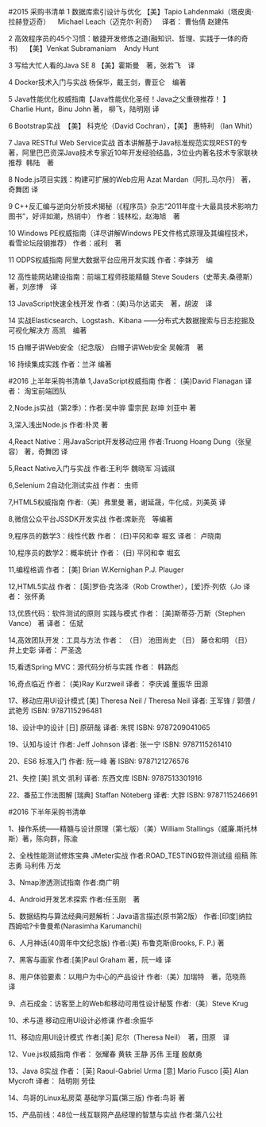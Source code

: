 #2015 采购书清单
1	数据库索引设计与优化	【美】Tapio Lahdenmaki（塔皮奥·拉赫登迈奇）    Michael Leach（迈克尔·利奇）   译者： 曹怡倩 赵建伟

2	高效程序员的45个习惯：敏捷开发修炼之道(融知识、哲理、实践于一体的奇书)   	【美】Venkat Subramaniam    Andy Hunt

3	写给大忙人看的Java SE 8	【美】霍斯曼　著，张若飞　译

4	Docker技术入门与实战	杨保华，戴王剑，曹亚仑　编著

5	Java性能优化权威指南【Java性能优化圣经！Java之父重磅推荐！ 】	 Charlie Hunt，Binu John 著， 柳飞，陆明刚 译

6	Bootstrap实战 	【美】 科克伦（David Cochran），【美】 惠特利 （Ian Whit）

7	Java RESTful Web Service实战	首本讲解基于Java标准规范实现REST的专著，阿里巴巴资深Java技术专家近10年开发经验结晶，3位业内著名技术专家联袂推荐  韩陆　著

8	Node.js项目实践：构建可扩展的Web应用	Azat Mardan（阿扎.马尔丹） 著，奇舞团 译

9	C++反汇编与逆向分析技术揭秘（《程序员》杂志“2011年度十大最具技术影响力图书”，好评如潮，热销中）	作者：钱林松，赵海旭　著

10	Windows PE权威指南（详尽讲解Windows PE文件格式原理及其编程技术，看雪论坛段钢推荐）	作者：戚利　著

11	ODPS权威指南 阿里大数据平台应用开发实践	作者：李妹芳　编

12	高性能网站建设指南：前端工程师技能精髓	Steve Souders（史蒂夫.桑德斯）　著，刘彦博　译

13	JavaScript快速全栈开发	作者：(美)马尔达诺夫　著，胡波　译

14	实战Elasticsearch、Logstash、Kibana ——分布式大数据搜索与日志挖掘及可视化解决方	高凯　编著

15	白帽子讲Web安全（纪念版） 白帽子讲Web安全	吴翰清　著

16	持续集成实践	作者：兰洋 编著

#2016 上半年采购书清单
1,JavaScript权威指南 作者： (美)David Flanagan    译者： 淘宝前端团队

2,Node.js实战（第2季）：作者:吴中骅 雷宗民 赵坤 刘亚中 著

3,深入浅出Node.js  作者:朴灵 著 

4,React Native：用JavaScript开发移动应用  作者:Truong Hoang Dung（张皇容） 著，奇舞团 译
  
5,React Native入门与实战  作者:王利华 魏晓军 冯诚祺

6,Selenium 2自动化测试实战  作者： 虫师  

7,HTML5权威指南 作者:（美）弗里曼 著，谢延晟，牛化成，刘美英 译

8,微信公众平台JSSDK开发实战  作者:席新亮　等编著

9,程序员的数学3：线性代数 作者： (日)平冈和幸 堀玄  译者： 卢晓南

10,程序员的数学2：概率统计 作者： (日) 平冈和幸    堀玄  

11,编程格调 作者： [美] Brian W.Kernighan    P.J. Plauger   

12,HTML5实战 作者： [英]罗伯·克洛泽（Rob Crowther），[爱]乔·列侬（Jo  译者： 张怀勇

13,优质代码：软件测试的原则 实践与模式 作者： [美]斯蒂芬·万斯（Stephen Vance） 著 译者： 伍斌

14,高效团队开发：工具与方法  作者： （日） 池田尚史    （日） 藤仓和明    （日） 井上史彰   译者： 严圣逸

15,看透Spring MVC：源代码分析与实践  作者： 韩路彪  
 
16,奇点临近  作者： (美)Ray Kurzweil   译者： 李庆诚 董振华 田源

17、移动应用UI设计模式 [美] Theresa Neil / Theresa Neil  译者: 王军锋 / 郭偎 / 武艳芳 ISBN: 9787115296481

18、设计中的设计 [日] 原研哉 译者: 朱锷 ISBN: 9787209041065

19、认知与设计  作者: Jeff Johnson  译者: 张一宁   ISBN: 9787115261410

20、ES6 标准入门 作者: 阮一峰 著  ISBN: 9787121276576

21、失控  [美] 凯文·凯利  译者: 东西文库  ISBN: 9787513301916

22、番茄工作法图解 [瑞典] Staffan Nöteberg  译者: 大胖  ISBN: 9787115246691

#2016 下半年采购书清单

1、操作系统——精髓与设计原理（第七版）（美）William Stallings（威廉.斯托林斯）著，陈向群，陈渝

2、全栈性能测试修炼宝典 JMeter实战 作者:ROAD_TESTING软件测试组 组稿 陈志勇 马利伟 万龙

3、Nmap渗透测试指南 作者:商广明　

4、Android开发艺术探索 作者:任玉刚　著

5、数据结构与算法经典问题解析：Java语言描述(原书第2版） 作者:[印度]纳拉西姆哈?卡鲁曼希(Narasimha Karumanchi)

6、人月神话(40周年中文纪念版) 作者:(美) 布鲁克斯(Brooks, F. P.) 著

7、黑客与画家 作者:[美]Paul Graham 著，阮一峰 译

8、用户体验要素：以用户为中心的产品设计 作者:（美）加瑞特　著，范晓燕　译

9、点石成金：访客至上的Web和移动可用性设计秘笈  作者:（美）Steve Krug

10、术与道 移动应用UI设计必修课   作者:余振华

11、移动应用UI设计模式 作者:[美] 尼尔（Theresa Neil）　著，田原　译

12、Vue.js权威指南 作者： 张耀春    黄轶    王静    苏伟    王瑾    殷献勇   

13、Java 8实战  作者： [英] Raoul-Gabriel Urma    [意] Mario Fusco    [英] Alan Mycroft   译者： 陆明刚 劳佳

14、鸟哥的Linux私房菜 基础学习篇(第三版) 作者:鸟哥 著

15、产品前线：48位一线互联网产品经理的智慧与实战 作者:第八公社